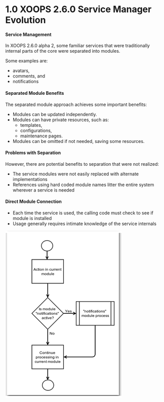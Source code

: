 # 1.0 XOOPS 2.6.0 Service Manager Evolution

#### Service Management 

In XOOPS 2.6.0 alpha 2, some familiar services that were traditionally internal parts of the core were separated into modules. 

Some examples are: 
* avatars, 
* comments, and 
* notifications

#### Separated Module Benefits 
The separated module approach achieves some important benefits: 
* Modules can be updated independently. 
* Modules can have private resources, such as: 
    * templates, 
    * configurations, 
    * maintenance pages. 
* Modules can be omitted if not needed, saving some resources.

#### Problems with Separation 

However, there are potential benefits to separation that were not realized: 
* The service modules were not easily replaced with alternate implementations 
* References using hard coded module names litter the entire system wherever a service is needed

#### Direct Module Connection 

* Each time the service is used, the calling code must check to see if module is installed 
* Usage generally requires intimate knowledge of the service internals

![](../assets/servicemanager001.png)
